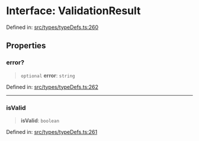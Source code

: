 # Interface: ValidationResult

Defined in: [src/types/typeDefs.ts:260](https://github.com/zotoio/x-fidelity/blob/f39ce89f1db3ea0cfe6f222cf6cc7fcd78a94dca/src/types/typeDefs.ts#L260)

## Properties

### error?

> `optional` **error**: `string`

Defined in: [src/types/typeDefs.ts:262](https://github.com/zotoio/x-fidelity/blob/f39ce89f1db3ea0cfe6f222cf6cc7fcd78a94dca/src/types/typeDefs.ts#L262)

***

### isValid

> **isValid**: `boolean`

Defined in: [src/types/typeDefs.ts:261](https://github.com/zotoio/x-fidelity/blob/f39ce89f1db3ea0cfe6f222cf6cc7fcd78a94dca/src/types/typeDefs.ts#L261)
